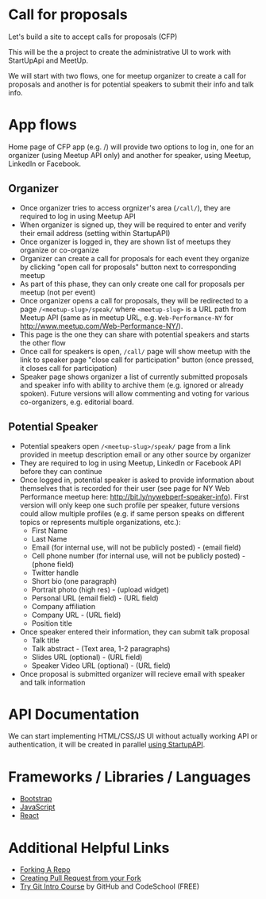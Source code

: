 # Call for proposals

Let's build a site to accept calls for proposals (CFP)

This will be the a project to create the administrative UI to work with StartUpApi and MeetUp.

We will start with two flows, one for meetup organizer to create a call for proposals and another is for potential speakers to submit their info and talk info.

# App flows

Home page of CFP app (e.g. /) will provide two options to log in, one for an organizer (using Meetup API only) and another for speaker, using Meetup, LinkedIn or Facebook.

## Organizer
* Once organizer tries to access orgnizer's area (```/call/```), they are required to log in using Meetup API
* When organizer is signed up, they will be required to enter and verify their email address (setting within StartupAPI)
* Once organizer is logged in, they are shown list of meetups they organize or co-organize
* Organizer can create a call for proposals for each event they organize by clicking "open call for proposals" button next to corresponding meetup
 * As part of this phase, they can only create one call for proposals per meetup (not per event)
* Once organizer opens a call for proposals, they will be redirected to a page ```/<meetup-slug>/speak/``` where ```<meetup-slug>``` is a URL path from Meetup API (same as in meetup URL, e.g. ```Web-Performance-NY``` for http://www.meetup.com/Web-Performance-NY/).
 * This page is the one they can share with potential speakers and starts the other flow
* Once call for speakers is open, ```/call/``` page will show meetup with the link to speaker page "close call for participation" button (once pressed, it closes call for participation)
* Speaker page shows organizer a list of currently submitted proposals and speaker info with ability to archive them (e.g. ignored or already spoken). Future versions will allow commenting and voting for various co-organizers, e.g. editorial board.

## Potential Speaker
* Potential speakers open ```/<meetup-slug>/speak/``` page from a link provided in meetup description email or any other source by organizer
* They are required to log in using Meetup, LinkedIn or Facebook API before they can continue
* Once logged in, potential speaker is asked to provide information about themselves that is recorded for their user (see page for NY Web Performance meetup here: http://bit.ly/nywebperf-speaker-info). First version will only keep one such profile per speaker, future versions could allow multiple profiles (e.g. if same person speaks on different topics or represents multiple organizations, etc.):
  * First Name
  * Last Name
  * Email (for internal use, will not be publicly posted) - (email field)
  * Cell phone number (for internal use, will not be publicly posted) - (phone field)
  * Twitter handle
  * Short bio (one paragraph)
  * Portrait photo (high res) - (upload widget)
  * Personal URL (email field) - (URL field)
  * Company affiliation
  * Company URL - (URL field)
  * Position title
* Once speaker entered their information, they can submit talk proposal
  * Talk title
  * Talk abstract  - (Text area, 1-2 paragraphs)
  * Slides URL (optional) - (URL field)
  * Speaker Video URL (optional) - (URL field)
* Once proposal is submitted organizer will recieve email with speaker and talk information

# API Documentation
We can start implementing HTML/CSS/JS UI without actually working API or authentication, it will be created in parallel [using StartupAPI](https://github.com/StartupAPI/users/wiki/REST-APIs).

# Frameworks / Libraries / Languages
  * [Bootstrap](http://getbootstrap.com)
  * [JavaScript](https://developer.mozilla.org/en-US/docs/Web/JavaScript)
  * [React](https://facebook.github.io/react/)

# Additional Helpful Links 

  * [Forking A Repo](https://help.github.com/articles/fork-a-repo/)
  * [Creating Pull Request from your Fork](https://help.github.com/articles/creating-a-pull-request-from-a-fork/)
  * [Try Git Intro Course](https://try.github.io/) by GitHub and CodeSchool (FREE)
 
